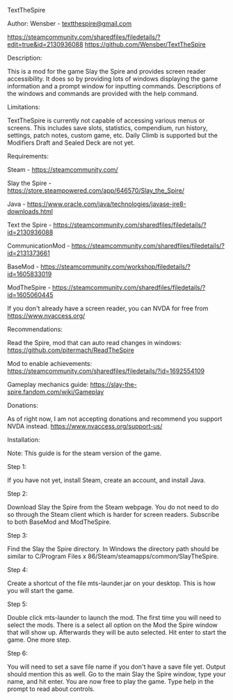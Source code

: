 TextTheSpire

Author: Wensber - textthespire@gmail.com

https://steamcommunity.com/sharedfiles/filedetails/?edit=true&id=2130936088
https://github.com/Wensber/TextTheSpire

Description:

This is a mod for the game Slay the Spire and provides screen reader accessibility.
It does so by providing lots of windows displaying the game information and a prompt window for inputting commands.
Descriptions of the windows and commands are provided with the help command.

Limitations:

TextTheSpire is currently not capable of accessing various menus or screens.
This includes save slots, statistics, compendium, run history, settings, patch notes, custom game, etc.
Daily Climb is supported but the Modifiers Draft and Sealed Deck are not yet.

Requirements:

Steam - https://steamcommunity.com/

Slay the Spire - https://store.steampowered.com/app/646570/Slay_the_Spire/

Java - https://www.oracle.com/java/technologies/javase-jre8-downloads.html

Text the Spire - https://steamcommunity.com/sharedfiles/filedetails/?id=2130936088

CommunicationMod - https://steamcommunity.com/sharedfiles/filedetails/?id=2131373661

BaseMod - https://steamcommunity.com/workshop/filedetails/?id=1605833019

ModTheSpire - https://steamcommunity.com/sharedfiles/filedetails/?id=1605060445

If you don't already have a screen reader, you can NVDA for free from https://www.nvaccess.org/

Recommendations:

Read the Spire, mod that can auto read changes in windows: https://github.com/pitermach/ReadTheSpire

Mod to enable achievements: https://steamcommunity.com/sharedfiles/filedetails/?id=1692554109

Gameplay mechanics guide: https://slay-the-spire.fandom.com/wiki/Gameplay

Donations:

As of right now, I am not accepting donations and recommend you support NVDA instead. https://www.nvaccess.org/support-us/

Installation:

Note: This guide is for the steam version of the game.

Step 1:

If you have not yet, install Steam, create an account, and install Java.

Step 2:

Download Slay the Spire from the Steam webpage. You do not need to do so through the Steam client which is harder for screen readers.
Subscribe to both BaseMod and ModTheSpire.

Step 3:

Find the Slay the Spire directory. In Windows the directory path should be similar to C/Program Files x 86/Steam/steamapps/common/SlayTheSpire.

Step 4:

Create a shortcut of the file mts-launder.jar on your desktop. This is how you will start the game.

Step 5:

Double click mts-launder to launch the mod. The first time you will need to select the mods.
There is a select all option on the Mod the Spire window that will show up.
Afterwards they will be auto selected. Hit enter to start the game. One more step.

Step 6:

You will need to set a save file name if you don't have a save file yet. Output should mention this as well.
Go to the main Slay the Spire window, type your name, and hit enter.
You are now free to play the game. Type help in the prompt to read about controls.